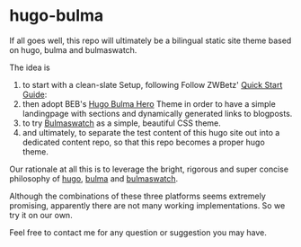 # hugo-bulma
If all goes well, this repo will ultimately be a bilingual static site theme based on hugo, bulma and bulmaswatch.

The idea is 
1. to start with a clean-slate Setup, following Follow ZWBetz' [Quick Start Guide](https://zwbetz.com/make-a-hugo-blog-from-scratch/):
2. then adopt BEB's [Hugo Bulma Hero](https://github.com/bep/hugo-bulma-hero) Theme in order to have a simple landingpage with sections and dynamically generated links to blogposts.
3. to try [Bulmaswatch](https://jenil.github.io/bulmaswatch/) as a simple, beautiful CSS theme.
4. and ultimately, to separate the test content of this hugo site out into a dedicated content repo, so that this repo becomes a proper hugo theme.

Our rationale at all this is to leverage the bright, rigorous and super concise philosophy of [hugo](https://gohugo.io), [bulma](https://bulma.io/) and [bulmaswatch](https://jenil.github.io/bulmaswatch/help/).

Although the combinations of these three platforms seems extremely promising, apparently there are not many working implementations. So we try it on our own.

Feel free to contact me for any question or suggestion you may have.